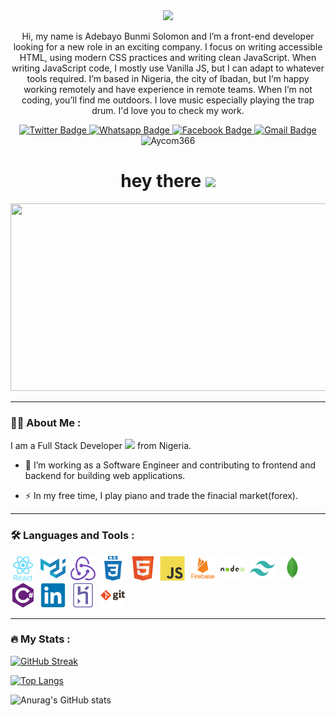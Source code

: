 <div id="header" align="center">
  <img src="https://media.giphy.com/media/M9gbBd9nbDrOTu1Mqx/giphy.gif" width="100"/>
  <p>Hi, my name is Adebayo Bunmi Solomon and I’m a front-end developer looking for a new role in an exciting company. I focus on writing accessible HTML, using modern CSS practices and writing clean JavaScript. When writing JavaScript code, I mostly use Vanilla JS, but I can adapt to whatever tools required. I’m based in Nigeria, the city of Ibadan, but I’m happy working remotely and have experience in remote teams. When I’m not coding, you’ll find me outdoors. I love music especially playing the trap drum. I'd love you to check my work.</p>
 
  <div id="badges">
  <a href="https://twitter.com/BunmiSo1">
    <img src="https://img.shields.io/badge/Twitter-blue?style=for-the-badge&logo=twitter&logoColor=white" alt="Twitter Badge"/>
  </a>
   <a href="https://wa.me/+2349076544967">
    <img src="https://img.shields.io/badge/Whatsapp-green?style=for-the-badge&logo=whatsapp&logoColor=white" alt="Whatsapp Badge"/>
  </a>
     <a href="https://facebook.com/adebayo.bunmi.526">
    <img src="https://img.shields.io/badge/Facebook-blue?style=for-the-badge&logo=facebook&logoColor=white" alt="Facebook Badge"/>
  </a>
     <a href="mailto: solomon.bunmi@yahoo.com">
    <img src="https://img.shields.io/badge/Gmail-red?style=for-the-badge&logo=gmail&logoColor=white" alt="Gmail Badge"/>
  </a>
</div>
  <img src="https://komarev.com/ghpvc/?username=aycom366&style=flat-square&color=blue" alt="Aycom366"/>
  <h1>
  hey there
  <img src="https://media.giphy.com/media/hvRJCLFzcasrR4ia7z/giphy.gif" width="30px"/>
</h1>
</div>
<div align="center">
  <img src="https://media.giphy.com/media/dWesBcTLavkZuG35MI/giphy.gif" width="600" height="300"/>
  
</div>

---
### 👨‍💻 About Me :
I am a Full Stack Developer <img src="https://media.giphy.com/media/WUlplcMpOCEmTGBtBW/giphy.gif" width="30"> from Nigeria.
- :telescope: I’m working as a Software Engineer and contributing to frontend and backend for building web applications.

- :zap: In my free time, I play piano and trade the finacial market(forex).

---
### :hammer_and_wrench: Languages and Tools :
<div>
  <img src="https://github.com/devicons/devicon/blob/master/icons/react/react-original-wordmark.svg" title="React" alt="React" width="40" height="40"/>&nbsp;
  <img src="https://github.com/devicons/devicon/blob/master/icons/materialui/materialui-original.svg" title="Material UI" alt="Material UI" width="40" height="40"/>&nbsp;
  <img src="https://github.com/devicons/devicon/blob/master/icons/redux/redux-original.svg" title="Redux" alt="Redux " width="40" height="40"/>&nbsp;
  <img src="https://github.com/devicons/devicon/blob/master/icons/css3/css3-plain-wordmark.svg"  title="CSS3" alt="CSS" width="40" height="40"/>&nbsp;
  <img src="https://github.com/devicons/devicon/blob/master/icons/html5/html5-original.svg" title="HTML5" alt="HTML" width="40" height="40"/>&nbsp;
  <img src="https://github.com/devicons/devicon/blob/master/icons/javascript/javascript-original.svg" title="JavaScript" alt="JavaScript" width="40" height="40"/>&nbsp;
  <img src="https://github.com/devicons/devicon/blob/master/icons/firebase/firebase-plain-wordmark.svg" title="Firebase" alt="Firebase" width="40" height="40"/>&nbsp;
  <img src="https://github.com/devicons/devicon/blob/master/icons/nodejs/nodejs-original-wordmark.svg" title="NodeJS" alt="NodeJS" width="40" height="40"/>&nbsp;
  <img src="https://github.com/devicons/devicon/blob/master/icons/tailwindcss/tailwindcss-plain.svg" alt="tailwindcss" width="40" height="40"/>&nbsp;
  <img src="https://github.com/devicons/devicon/blob/master/icons/mongodb/mongodb-original.svg" title="MongoDB" alt="MongoDB" width="40" height="40"/>&nbsp;
  <img src="https://github.com/devicons/devicon/blob/master/icons/csharp/csharp-plain.svg" title="C#" alt="c#" width="40" height="40"/>&nbsp;
 <img src="https://github.com/devicons/devicon/blob/master/icons/linkedin/linkedin-original.svg" title="LinkedIn" alt="LinkedIn" width="40" height="40"/>&nbsp;           <img src="https://github.com/devicons/devicon/blob/master/icons/heroku/heroku-original.svg" title="Heroku" alt="Heroku" width="40" height="40"/>&nbsp;                 <img src="https://github.com/devicons/devicon/blob/master/icons/git/git-original-wordmark.svg" title="Git" **alt="Git" width="40" height="40"/>
  
---
### :fire: My Stats :
[![GitHub Streak](http://github-readme-streak-stats.herokuapp.com?user=aycom366&theme=dark&background=000000)](https://git.io/streak-stats)
  
[![Top Langs](https://github-readme-stats.vercel.app/api/top-langs/?username=aycom366&layout=compact&theme=vision-friendly-dark)](https://github.com/anuraghazra/github-readme-stats)
  
![Anurag's GitHub stats](https://github-readme-stats.vercel.app/api?username=aycom366&show_icons=true&theme=tokyonight)




 
</div>
